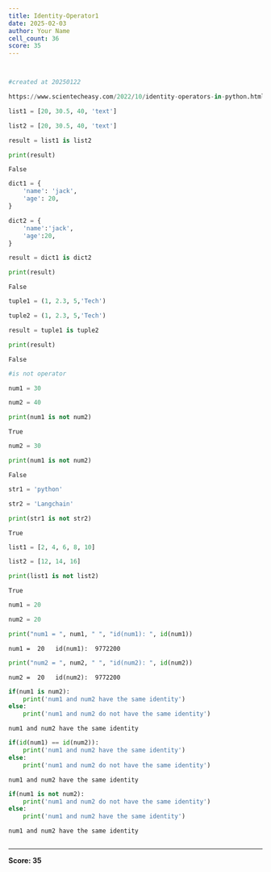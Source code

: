 ```yaml
---
title: Identity-Operator1
date: 2025-02-03
author: Your Name
cell_count: 36
score: 35
---
```


```python

```


```python

```


```python
#created at 20250122
```


```python
https://www.scientecheasy.com/2022/10/identity-operators-in-python.html/
```


```python
list1 = [20, 30.5, 40, 'text'] 
```


```python
list2 = [20, 30.5, 40, 'text']
```


```python
result = list1 is list2
```


```python
print(result)
```

    False



```python
dict1 = {
    'name': 'jack',
    'age': 20,
}
```


```python
dict2 = {
    'name':'jack',
    'age':20,
}

```


```python
result = dict1 is dict2
```


```python
print(result)
```

    False



```python
tuple1 = (1, 2.3, 5,'Tech')
```


```python
tuple2 = (1, 2.3, 5,'Tech')
```


```python
result = tuple1 is tuple2
```


```python
print(result)
```

    False



```python
#is not operator
```


```python
num1 = 30
```


```python
num2 = 40
```


```python
print(num1 is not num2)
```

    True



```python
num2 = 30
```


```python
print(num1 is not num2)
```

    False



```python
str1 = 'python'
```


```python
str2 = 'Langchain'
```


```python
print(str1 is not str2)
```

    True



```python
list1 = [2, 4, 6, 8, 10]
```


```python
list2 = [12, 14, 16]
```


```python
print(list1 is not list2)
```

    True



```python
num1 = 20
```


```python
num2 = 20
```


```python
print("num1 = ", num1, " ", "id(num1): ", id(num1))
```

    num1 =  20   id(num1):  9772200



```python
print("num2 = ", num2, " ", "id(num2): ", id(num2))
```

    num2 =  20   id(num2):  9772200



```python
if(num1 is num2):
    print('num1 and num2 have the same identity')
else:
    print('num1 and num2 do not have the same identity')
```

    num1 and num2 have the same identity



```python
if(id(num1) == id(num2)):
    print('num1 and num2 have the same identity')
else:
    print('num1 and num2 do not have the same identity')
```

    num1 and num2 have the same identity



```python
if(num1 is not num2):
    print('num1 and num2 do not have the same identity')
else:
    print('num1 and num2 have the same identity')

```

    num1 and num2 have the same identity



```python

```


---
**Score: 35**